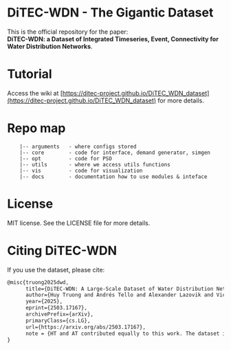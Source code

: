 # DiTEC-WDN - The Gigantic Dataset

This is the official repository for the paper:  
**DiTEC-WDN: a Dataset of Integrated Timeseries, Event, Connectivity for Water Distribution Networks**.

# Tutorial
Access the wiki at [https://ditec-project.github.io/DiTEC_WDN_dataset](https://ditec-project.github.io/DiTEC_WDN_dataset) for more details.


# Repo map
```
    |-- arguments   - where configs stored
    |-- core        - code for interface, demand generator, simgen
    |-- opt         - code for PSO
    |-- utils       - where we access utils functions
    |-- vis         - code for visualization
    |-- docs        - documentation how to use modules & inteface
```

# License
MIT license. See the LICENSE file for more details.

# Citing DiTEC-WDN

If you use the dataset, please cite:

```latex
@misc{truong2025dwd,
      title={DiTEC-WDN: A Large-Scale Dataset of Water Distribution Network Scenarios under Diverse Hydraulic Conditions}, 
      author={Huy Truong and Andrés Tello and Alexander Lazovik and Victoria Degeler},
      year={2025},
      eprint={2503.17167},
      archivePrefix={arXiv},
      primaryClass={cs.LG},
      url={https://arxiv.org/abs/2503.17167},
      note = {HT and AT contributed equally to this work. The dataset is linked to a paper submitted to *Nature Scientific Data*.}
}
```
